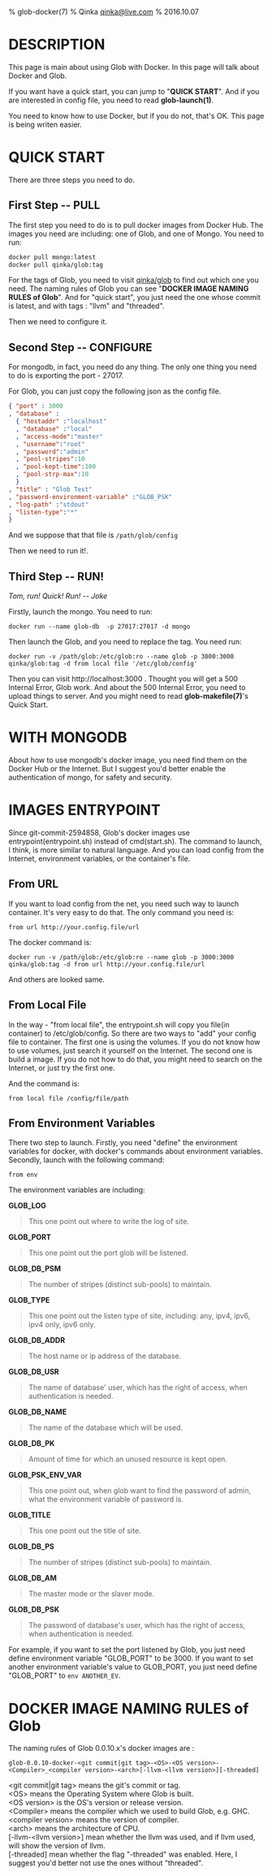 % glob-docker(7)
% Qinka <qinka@live.com>
% 2016.10.07

# DESCRIPTION

This page is main about using Glob with Docker. In this page will talk about Docker and Glob.

If you want have a quick start, you can jump to  "**QUICK START**". And if you are interested in config file,
you need to read **glob-launch(1)**.

You need to know how to use Docker, but if you do not, that's OK. This page is being writen easier.

# QUICK START

There are three steps you need to do.

## First Step -- PULL

The first step you need to do is to pull docker images from Docker Hub. 
The images you need are including: one of Glob, and one of Mongo.
You need to run:
```bash
docker pull mongo:latest
docker pull qinka/glob:tag
```
For the tags of Glob, you need to visit [qinka/glob](https://hub.docker.com/r/qinka/glob/tags/) to find out which one you need.
The naming rules of Glob you can see "**DOCKER IMAGE NAMING RULES of Glob**".
And for "quick start", you just need the one whose commit is latest, and with tags : "llvm" and "threaded".

Then we need to configure it.

## Second Step -- CONFIGURE

For mongodb, in fact, you need do any thing. The only one thing you need to do is exporting the port - 27017.

For Glob, you can just copy the following json as the config file.
```JSON
{ "port" : 3000
, "database" :
  { "hostaddr" :"localhost"
  , "database" :"local"
  , "access-mode":"master"
  , "username":"root"
  , "password":"admin"
  , "pool-stripes":10
  , "pool-kept-time":100
  , "pool-strp-max":10
  }
, "title" : "Glob Test"
, "password-environment-variable" :"GLOB_PSK"
, "log-path" :"stdout"
, "listen-type":"*"
}
```
And we suppose that that file is `/path/glob/config`

Then we need to run it!.

## Third Step -- RUN!

*Tom, run! Quick! Run! -- Joke*

Firstly, launch the mongo. You need to run:

```shell
docker run --name glob-db  -p 27017:27017 -d mongo
```
Then launch the Glob, and you need to replace the tag.
You need run:

```shell
docker run -v /path/glob:/etc/glob:ro --name glob -p 3000:3000 qinka/glob:tag -d from local file '/etc/glob/config'
```

Then you can visit http://localhost:3000 . Thought you will get a 500 Internal Error, Glob work.
And about the 500 Internal Error, you need to upload things to server. And you might need to read **glob-makefile(7)**'s Quick Start.

# WITH MONGODB

About how to use mongodb's docker image, you need find them on the Docker Hub or the Internet.
But I suggest you'd better enable the authentication of mongo, for safety and security.

# IMAGES ENTRYPOINT

Since git-commit-2594858, Glob's docker images use entrypoint(entrypoint.sh) instead of cmd(start.sh).
The command to launch, I think, is more similar to natural language. And you can load config from the Internet, environment variables,
or the container's file.

## From URL

If you want to load config from the net, you need such way to launch container.
It's very easy to do that. The only command you need is:

```shell
from url http://your.config.file/url
```

The docker command is:

```shell
docker run -v /path/glob:/etc/glob:ro --name glob -p 3000:3000 qinka/glob:tag -d from url http://your.config.file/url
```

And others are looked same.

## From Local File

In the way - "from local file", the entrypoint.sh will copy you file(in container) to /etc/glob/config.
So there are two ways to "add" your config file to container. The first one is using the volumes.
If you do not know how to use volumes, just search it yourself on the Internet. The second one is
build a image. If you do not how to do that, you might need to search on the Internet, or just try the first one.

And the command is:

```shell
from local file /config/file/path
```

## From Environment Variables

There two step to launch.
Firstly, you need "define" the environment variables for docker, with docker's commands about environment variables.
Secondly, launch with the following command:

```shell
from env
```
The environment variables are including:

**GLOB\_LOG**

> This one point out where to write the log of site.

**GLOB\_PORT**

> This one point out the port glob will be listened.

**GLOB\_DB\_PSM**

> The number of stripes (distinct sub-pools) to maintain.

**GLOB\_TYPE**

> This one point out the listen type of site, including:
> any, ipv4, ipv6, ipv4 only, ipv6 only.

**GLOB\_DB\_ADDR**

> The host name or ip address of the database.

**GLOB\_DB\_USR**

> The name of database' user, which has the right of access, when authentication is needed.

**GLOB\_DB\_NAME**

> The name of the database which will be used.

**GLOB\_DB\_PK**

> Amount of time for which an unused resource is kept open. 

**GLOB\_PSK\_ENV\_VAR**

> This one point out, when glob want to find the password of admin,
> what the environment variable of password is.

**GLOB\_TITLE**

> This one point out the title of site.

**GLOB\_DB\_PS**

> The number of stripes (distinct sub-pools) to maintain.

**GLOB\_DB\_AM**

> The master mode or the slaver mode.

**GLOB\_DB\_PSK**

> The password of database's user, which has the right of access, when authentication is needed.

For example, if you want to set the port listened by Glob, you just need define environment variable "GLOB\_PORT" to be 3000.
If you want to set another environment variable's value to GLOB\_PORT, you just need define "GLOB\_PORT" to `env ANOTHER_EV`.

# DOCKER IMAGE NAMING RULES of Glob

The naming rules of Glob 0.0.10.x's docker images are :

```
glob-0.0.10-docker-<git commit|git tag>-<OS>-<OS version>-<Compiler>_<compiler version>-<arch>[-llvm-<llvm version>][-threaded]
```

\<git commit|git tag\> means the git's commit or tag.  
\<OS\> means the Operating System where Glob is built.  
\<OS version\> is the OS's version or release version.  
\<Compiler\> means the compiler which we used to build Glob, e.g. GHC.  
\<compiler version\> means the version of compiler.  
\<arch\> means the architecture of CPU.  
[-llvm-\<llvm version\>] mean whether the llvm was used, and if llvm used, <llvm version> will show the version of llvm.  
[-threaded] mean whether the flag "-threaded" was enabled. Here, I suggest you'd better not use the ones without "threaded".  
